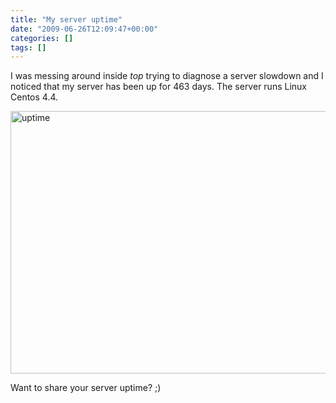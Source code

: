 ```yaml
---
title: "My server uptime"
date: "2009-06-26T12:09:47+00:00"
categories: []
tags: []
---
```


I was messing around inside <em>top</em> trying to diagnose a server slowdown and I noticed that my server has been up for 463 days. The server runs Linux Centos 4.4.

<img class="aligncenter size-full wp-image-1338" title="uptime" src="http://techteapot.com/wp-content/uploads/2009/06/uptime.PNG" alt="uptime" width="667" height="420" />

Want to share your server uptime? ;)
